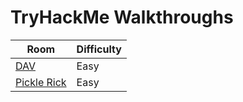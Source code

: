 # TryHackMe Walkthroughs

| Room | Difficulty |
|--------------|------------------|
|[DAV](https://medium.com/@tw2/dav-a-tryhackme-writeup-22c41378a94f)|Easy|
|[Pickle Rick](https://medium.com/@tw2/pickle-rick-a-tryhackme-writeup-c8f7d0f3104)|Easy|
